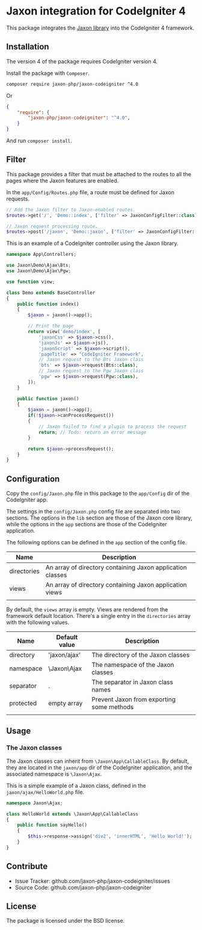 Jaxon integration for CodeIgniter 4
===================================

This package integrates the [Jaxon library](https://github.com/jaxon-php/jaxon-core) into the CodeIgniter 4 framework.

Installation
------------

The version 4 of the package requires CodeIgniter version 4.

Install the package with `Composer`.

```bash
composer require jaxon-php/jaxon-codeigniter ^4.0
```
Or
```json
{
    "require": {
        "jaxon-php/jaxon-codeigniter": "^4.0",
    }
}
```
And run `composer install`.

Filter
------

This package provides a filter that must be attached to the routes to all the pages where the Jaxon features are enabled.

In the `app/Config/Routes.php` file, a route must be defined for Jaxon requests.

```php
// Add the Jaxon filter to Jaxon-enabled routes.
$routes->get('/', 'Demo::index', ['filter' => JaxonConfigFilter::class]);

// Jaxon request processing route.
$routes->post('/jaxon', 'Demo::jaxon', ['filter' => JaxonConfigFilter::class]);
```

This is an example of a CodeIgniter controller using the Jaxon library.

```php
namespace App\Controllers;

use Jaxon\Demo\Ajax\Bts;
use Jaxon\Demo\Ajax\Pgw;

use function view;

class Demo extends BaseController
{
    public function index()
    {
        $jaxon = jaxon()->app();

        // Print the page
        return view('demo/index', [
            'jaxonCss' => $jaxon->css(),
            'jaxonJs' => $jaxon->js(),
            'jaxonScript' => $jaxon->script(),
            'pageTitle' => "CodeIgniter Framework",
            // Jaxon request to the Bts Jaxon class
            'bts' => $jaxon->request(Bts::class),
            // Jaxon request to the Pgw Jaxon class
            'pgw' => $jaxon->request(Pgw::class),
        ]);
    }

    public function jaxon()
    {
        $jaxon = jaxon()->app();
        if(!$jaxon->canProcessRequest())
        {
            // Jaxon failed to find a plugin to process the request
            return; // Todo: return an error message
        }

        return $jaxon->processRequest();
    }
}
```

Configuration
------------

Copy the `config/Jaxon.php` file in this package to the `app/Config` dir of the CodeIgniter app.

The settings in the `config/Jaxon.php` config file are separated into two sections.
The options in the `lib` section are those of the Jaxon core library, while the options in the `app` sections are those of the CodeIgniter application.

The following options can be defined in the `app` section of the config file.

| Name | Description |
|------|---------------|
| directories | An array of directory containing Jaxon application classes |
| views   | An array of directory containing Jaxon application views |
| | | |

By default, the `views` array is empty. Views are rendered from the framework default location.
There's a single entry in the `directories` array with the following values.

| Name | Default value | Description |
|------|---------------|-------------|
| directory | 'jaxon/ajax' | The directory of the Jaxon classes |
| namespace | \Jaxon\Ajax  | The namespace of the Jaxon classes |
| separator | .           | The separator in Jaxon class names |
| protected | empty array | Prevent Jaxon from exporting some methods |
| | | |

Usage
-----

### The Jaxon classes

The Jaxon classes can inherit from `\Jaxon\App\CallableClass`.
By default, they are located in the `jaxon/app` dir of the CodeIgniter application, and the associated namespace is `\Jaxon\Ajax`.

This is a simple example of a Jaxon class, defined in the `jaxon/ajax/HelloWorld.php` file.

```php
namespace Jaxon\Ajax;

class HelloWorld extends \Jaxon\App\CallableClass
{
    public function sayHello()
    {
        $this->response->assign('div2', 'innerHTML', 'Hello World!');
    }
}
```

Contribute
----------

- Issue Tracker: github.com/jaxon-php/jaxon-codeigniter/issues
- Source Code: github.com/jaxon-php/jaxon-codeigniter

License
-------

The package is licensed under the BSD license.
